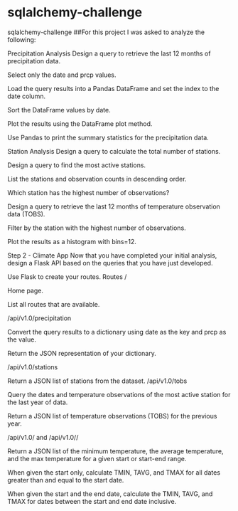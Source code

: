 # sqlalchemy-challenge
sqlalchemy-challenge
##For this project I was asked to analyze the following:

Precipitation Analysis
Design a query to retrieve the last 12 months of precipitation data.

Select only the date and prcp values.

Load the query results into a Pandas DataFrame and set the index to the date column.

Sort the DataFrame values by date.

Plot the results using the DataFrame plot method.

Use Pandas to print the summary statistics for the precipitation data.

Station Analysis
Design a query to calculate the total number of stations.

Design a query to find the most active stations.

List the stations and observation counts in descending order.

Which station has the highest number of observations?

Design a query to retrieve the last 12 months of temperature observation data (TOBS).

Filter by the station with the highest number of observations.

Plot the results as a histogram with bins=12.

Step 2 - Climate App
Now that you have completed your initial analysis, design a Flask API based on the queries that you have just developed.

Use Flask to create your routes.
Routes
/

Home page.

List all routes that are available.

/api/v1.0/precipitation

Convert the query results to a dictionary using date as the key and prcp as the value.

Return the JSON representation of your dictionary.

/api/v1.0/stations

Return a JSON list of stations from the dataset.
/api/v1.0/tobs

Query the dates and temperature observations of the most active station for the last year of data.

Return a JSON list of temperature observations (TOBS) for the previous year.

/api/v1.0/<start> and /api/v1.0/<start>/<end>

Return a JSON list of the minimum temperature, the average temperature, and the max temperature for a given start or start-end range.

When given the start only, calculate TMIN, TAVG, and TMAX for all dates greater than and equal to the start date.

When given the start and the end date, calculate the TMIN, TAVG, and TMAX for dates between the start and end date inclusive.